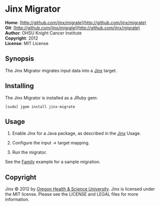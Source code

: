 Jinx Migrator
=============

**Home**:         [http://github.com/jinx/migrate](http://github.com/jinx/migrate)    
**Git**:          [http://github.com/jinx/migrate](http://github.com/jinx/migrate)       
**Author**:       OHSU Knight Cancer Institute    
**Copyright**:    2012    
**License**:      MIT License    

Synopsis
--------
The Jinx Migrator migrates input data into a [Jinx](http://github.com/jinx/core) target.

Installing
----------
The Jinx Migrator is installed as a JRuby gem:

    [sudo] jgem install jinx-migrate

Usage
-----
1. Enable Jinx for a Java package, as described in the [Jinx](http://github.com/jinx/core) Usage.

2. Configure the input -> target mapping.

3. Run the migrator.

See the [Family](http://github.com/jinx/migrate/tree/master/examples/family) example for a sample migration.

Copyright
---------
Jinx &copy; 2012 by [Oregon Health & Science University](http://www.ohsu.edu/xd/health/services/cancer/index.cfm).
Jinx is licensed under the MIT license. Please see the LICENSE and LEGAL files for more information.
